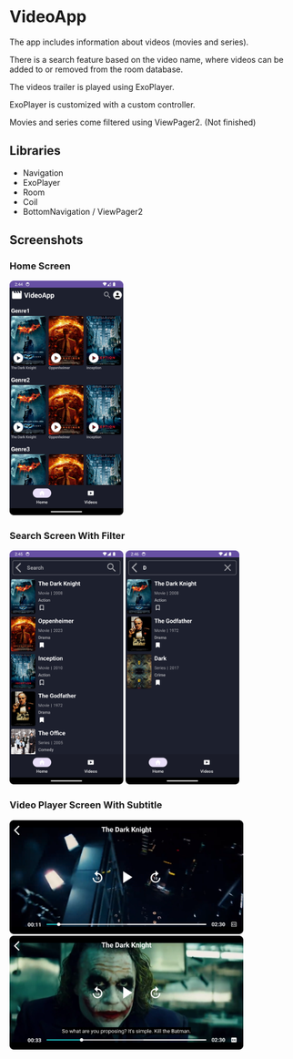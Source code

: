 # VideoApp
The app includes information about videos (movies and series).

There is a search feature based on the video name, where videos can be added to or removed from the room database.

The videos trailer is played using ExoPlayer.

ExoPlayer is customized with a custom controller.

Movies and series come filtered using ViewPager2. (Not finished)

## Libraries
- Navigation
- ExoPlayer
- Room
- Coil
- BottomNavigation / ViewPager2

## Screenshots

### Home Screen
<img src="https://github.com/darasoylu/VideoApp/blob/master/screenshots/image_home.png" width="200">

### Search Screen With Filter
<div>
<img src="https://github.com/darasoylu/VideoApp/blob/master/screenshots/image_search.png" width="200">
<img src="https://github.com/darasoylu/VideoApp/blob/master/screenshots/image_search_filter.png" width="200">
</div>

### Video Player Screen With Subtitle
<div>
<img src="https://github.com/darasoylu/VideoApp/blob/master/screenshots/image_video.png" height="200">
<img src="https://github.com/darasoylu/VideoApp/blob/master/screenshots/image_video_with_subtitle.png" height="200">
</div>

